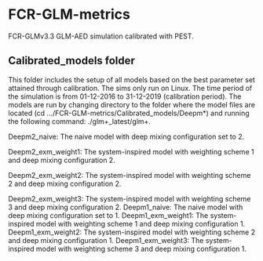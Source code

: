 # FCR-GLM-metrics
FCR-GLMv3.3 GLM-AED simulation calibrated with PEST.

## Calibrated_models folder
This folder includes the setup of all models based on the best parameter set attained through calibration. The sims only run on Linux. The time period of the simulation is from 01-12-2016 to 31-12-2019 (calibration period). The models are run by changing directory to the folder where the model files are located (cd …/FCR-GLM-metrics/Calibrated_models/Deepm*) and running the following command: ./glm+_latest/glm+.

Deepm2_naive: The naive model with deep mixing configuration set to 2. 

Deepm2_exm_weight1: The system-inspired model with weighting scheme 1 and deep mixing configuration 2. 

Deepm2_exm_weight2: The system-inspired model with weighting scheme 2 and deep mixing configuration 2. 

Deepm2_exm_weight3: The system-inspired model with weighting scheme 3 and deep mixing configuration 2. 
Deepm1_naive: The naive model with deep mixing configuration set to 1. 
Deepm1_exm_weight1: The system-inspired model with weighting scheme 1 and deep mixing configuration 1. 
Deepm1_exm_weight2: The system-inspired model with weighting scheme 2 and deep mixing configuration 1. 
Deepm1_exm_weight3: The system-inspired model with weighting scheme 3 and deep mixing configuration 1. 
